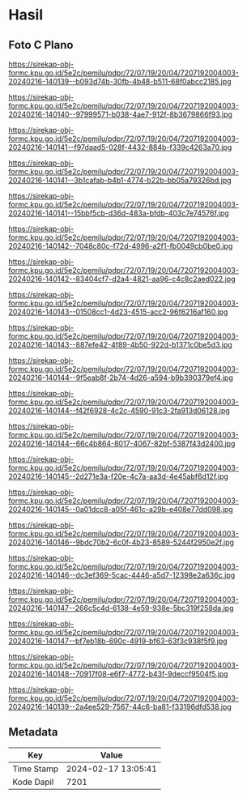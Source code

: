 # Hasil

## Foto C Plano

https://sirekap-obj-formc.kpu.go.id/5e2c/pemilu/pdpr/72/07/19/20/04/7207192004003-20240216-140139--b093d74b-30fb-4b48-b511-68f0abcc2185.jpg

https://sirekap-obj-formc.kpu.go.id/5e2c/pemilu/pdpr/72/07/19/20/04/7207192004003-20240216-140140--97999571-b038-4ae7-912f-8b3679866f93.jpg

https://sirekap-obj-formc.kpu.go.id/5e2c/pemilu/pdpr/72/07/19/20/04/7207192004003-20240216-140141--f97daad5-028f-4432-884b-f339c4263a70.jpg

https://sirekap-obj-formc.kpu.go.id/5e2c/pemilu/pdpr/72/07/19/20/04/7207192004003-20240216-140141--3b1cafab-b4b1-4774-b22b-bb05a79326bd.jpg

https://sirekap-obj-formc.kpu.go.id/5e2c/pemilu/pdpr/72/07/19/20/04/7207192004003-20240216-140141--15bbf5cb-d36d-483a-bfdb-403c7e74576f.jpg

https://sirekap-obj-formc.kpu.go.id/5e2c/pemilu/pdpr/72/07/19/20/04/7207192004003-20240216-140142--7048c80c-f72d-4996-a2f1-fb0049cb0be0.jpg

https://sirekap-obj-formc.kpu.go.id/5e2c/pemilu/pdpr/72/07/19/20/04/7207192004003-20240216-140142--83404cf7-d2a4-4821-aa96-c4c8c2aed022.jpg

https://sirekap-obj-formc.kpu.go.id/5e2c/pemilu/pdpr/72/07/19/20/04/7207192004003-20240216-140143--01508cc1-4d23-4515-acc2-96f6216af160.jpg

https://sirekap-obj-formc.kpu.go.id/5e2c/pemilu/pdpr/72/07/19/20/04/7207192004003-20240216-140143--887efe42-4f89-4b50-922d-b1371c0be5d3.jpg

https://sirekap-obj-formc.kpu.go.id/5e2c/pemilu/pdpr/72/07/19/20/04/7207192004003-20240216-140144--9f5eab8f-2b74-4d26-a594-b9b390379ef4.jpg

https://sirekap-obj-formc.kpu.go.id/5e2c/pemilu/pdpr/72/07/19/20/04/7207192004003-20240216-140144--f42f6928-4c2c-4590-91c3-2fa913d06128.jpg

https://sirekap-obj-formc.kpu.go.id/5e2c/pemilu/pdpr/72/07/19/20/04/7207192004003-20240216-140144--66c4b864-8017-4067-82bf-5387f43d2400.jpg

https://sirekap-obj-formc.kpu.go.id/5e2c/pemilu/pdpr/72/07/19/20/04/7207192004003-20240216-140145--2d271e3a-f20e-4c7a-aa3d-4e45abf6d12f.jpg

https://sirekap-obj-formc.kpu.go.id/5e2c/pemilu/pdpr/72/07/19/20/04/7207192004003-20240216-140145--0a01dcc8-a05f-461c-a29b-e408e77dd098.jpg

https://sirekap-obj-formc.kpu.go.id/5e2c/pemilu/pdpr/72/07/19/20/04/7207192004003-20240216-140146--9bdc70b2-6c0f-4b23-8589-5244f2950e2f.jpg

https://sirekap-obj-formc.kpu.go.id/5e2c/pemilu/pdpr/72/07/19/20/04/7207192004003-20240216-140146--dc3ef369-5cac-4446-a5d7-12398e2a636c.jpg

https://sirekap-obj-formc.kpu.go.id/5e2c/pemilu/pdpr/72/07/19/20/04/7207192004003-20240216-140147--266c5c4d-6138-4e59-938e-5bc319f258da.jpg

https://sirekap-obj-formc.kpu.go.id/5e2c/pemilu/pdpr/72/07/19/20/04/7207192004003-20240216-140147--bf7eb18b-690c-4919-bf63-63f3c938f5f9.jpg

https://sirekap-obj-formc.kpu.go.id/5e2c/pemilu/pdpr/72/07/19/20/04/7207192004003-20240216-140148--70917f08-e6f7-4772-b43f-9deccf9504f5.jpg

https://sirekap-obj-formc.kpu.go.id/5e2c/pemilu/pdpr/72/07/19/20/04/7207192004003-20240216-140139--2a4ee529-7567-44c6-ba81-f33196dfd538.jpg


## Metadata

| Key        | Value               |
| ---------- | ------------------- |
| Time Stamp | 2024-02-17 13:05:41 |
| Kode Dapil | 7201                |



